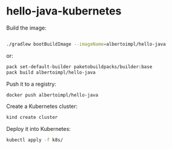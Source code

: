 # hello-java-kubernetes

Build the image:

```bash

./gradlew bootBuildImage --imageName=albertoimpl/hello-java
```

or:

```bash
pack set-default-builder paketobuildpacks/builder:base
pack build albertoimpl/hello-java
```

Push it to a registry:

```bash
docker push albertoimpl/hello-java
```

Create a Kubernetes cluster:

```bash
kind create cluster
```

Deploy it into Kubernetes:

```bash
kubectl apply -f k8s/
```

